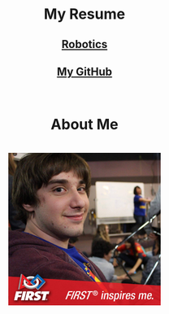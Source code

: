 <center>
<h1>My Resume</h1>
<h2><a href="/robotics/">Robotics</a></h2>
<h2><a href="https://github.com/TaylerUva">My GitHub</a></h2>
<br>
<h1>About Me</h1>
<h1><img src="profile.jpg" alt="Tayler Uva" style="width: 300px;"/></h1>
</center>
